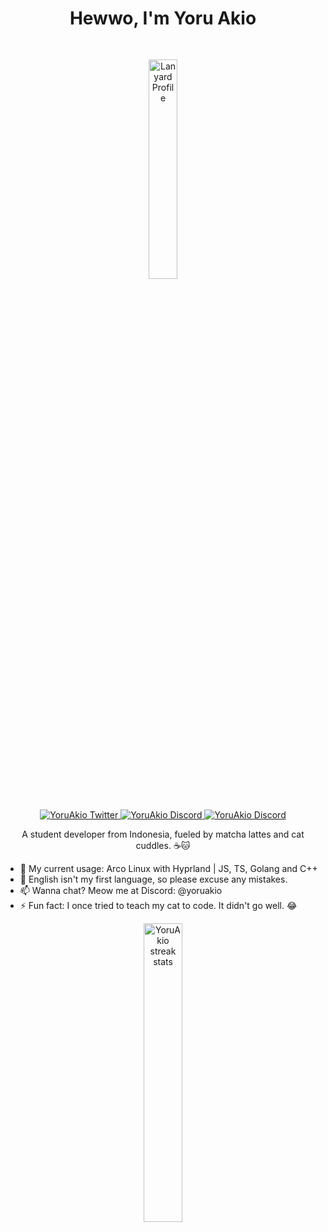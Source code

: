 <div align="center">
  <h1>Hewwo, I'm Yoru Akio</h1>

  <img style="margin: 30px;" width=30% src="https://lanyard-profile-readme.vercel.app/api/919841186246692886?theme=dark&bg=150c1c&animated=true&hideDiscrim=true&borderRadius=10px&idleMessage=Teaching%20cats%20to%code%20one%20hairball%20at%20a%20time..." alt="Lanyard Profile" />
  
  </br>
  
  <a href="https://twitter.com/YoruAkio">
    <img alt="YoruAkio Twitter" src="https://img.shields.io/badge/Twitter-1DA1F2?style=for-the-badge&logo=x&logoColor=white" />
  </a>
  <a href="https://discord.com/users/919841186246692886">
    <img alt="YoruAkio Discord" src="https://img.shields.io/badge/Discord-5865F2?style=for-the-badge&logo=discord&logoColor=white" />
  </a>
  <a href="https://ko-fi.com/yoruakio">
    <img alt="YoruAkio Discord" src="https://img.shields.io/badge/Kofi-ff5f5f?style=for-the-badge&logo=kofi&logoColor=white" />
  </a>
  <p>A student developer from Indonesia, fueled by matcha lattes and cat cuddles. ☕🐱</p>
</div>

- 🌱 My current usage: Arco Linux with Hyprland | JS, TS, Golang and C++
- 💬 English isn't my first language, so please excuse any mistakes.
- 📫 Wanna chat? Meow me at Discord: @yoruakio
- ⚡ Fun fact: I once tried to teach my cat to code. It didn't go well. 😂

<div align="center">
  <img alt="YoruAkio streak stats" width=35% src="https://github-readme-streak-stats.herokuapp.com/?user=YoruAkio" />
</div>

